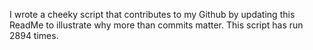 I wrote a cheeky script that contributes to my Github by updating this ReadMe to illustrate why more than commits matter. This script has run 2894 times.